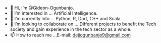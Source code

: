 - 👋 Hi, I’m @Gideon-Ogunbanjo.
- 👀 I’m interested in ... Artificial Intelligence.
- 🌱 I’m currently into ... Python, R, Dart, C++ and Scala. 
- 💞️ I’m looking to collaborate on ... Different projects to benefit the Tech society and gain experience in the tech sector as a whole.
- 📫 How to reach me ...E-mail: dejiogunbanjo9@gmail.com

<!---
Deji-ogunbanjo/Deji-ogunbanjo is a ✨ special ✨ repository because its `README.md` (this file) appears on your GitHub profile.
You can click the Preview link to take a look at your changes.
--->
